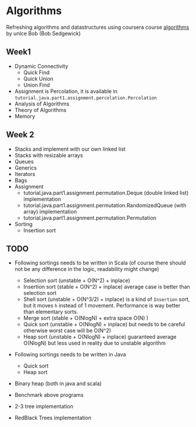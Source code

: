 # Algorithms
  
 Refreshing algorithms and datastructures using coursera course [algorithms](https://www.coursera.org/learn/algorithms-part1) by unlce Bob (Bob Sedgewick)
 
## Week1 
- Dynamic Connectivity
    - Quick Find
    - Quick Union
    - Union Find
- Assignment is Percolation, it is available in `tutorial.java.part1.assignment.percolation.Percolation`
- Analysis of Algorithms
- Theory of Algorithms
- Memory

## Week 2

- Stacks and implement with our own linked list
- Stacks with resizable arrays
- Queues 
- Generics
- Iterators
- Bags
- Assignment 
  - tutorial.java.part1.assignment.permutation.Deque (double linked list) implementation
  - tutorial.java.part1.assignment.permutation.RandomizedQueue (with array) implementation
  - tutorial.java.part1.assignment.permutation.Permutation
- Sorting
  - Insertion sort
  
  
  
## TODO 


- Following sortings needs to be written in Scala (of course there should not be any difference in the logic, readability might change)
  - Selection sort (unstable + O(N^2) + inplace)
  - Insertion sort (stable + O(N^2) + inplace) average case is better than selection sort
  - Shell sort (unstable + O(N^3/2) + inplace) is a kind of `Insertion` sort, but it moves `h` instead of 1 movement. Performance is way better than elementary sorts.
  - Merge sort (stable + O(NlogN) + extra space O(N) ) 
  - Quick sort (unstable + O(NlogN) + inplace) but needs to be careful otherwise worst case will be O(N^2) 
  - Heap sort (unstable + O(NlogN) + inplace) guaranteed average O(NlogN) but less used in reality due to unstable algorithm
  
- Following sortings needs to be written in Java
  - Quick sort
  - Heap sort

- Binary heap (both in java and scala)

- Benchmark above programs

- 2-3 tree implementation

- RedBlack Trees implementation 

